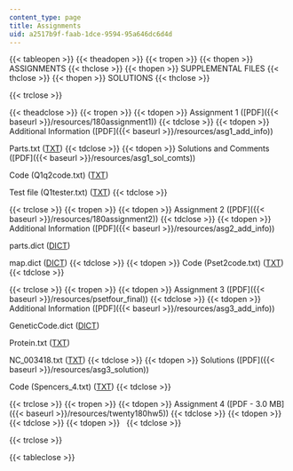 ```yaml
---
content_type: page
title: Assignments
uid: a2517b9f-faab-1dce-9594-95a646dc6d4d
---
```


{{< tableopen >}}
{{< theadopen >}}
{{< tropen >}}
{{< thopen >}}
ASSIGNMENTS
{{< thclose >}}
{{< thopen >}}
SUPPLEMENTAL FILES
{{< thclose >}}
{{< thopen >}}
SOLUTIONS
{{< thclose >}}

{{< trclose >}}

{{< theadclose >}}
{{< tropen >}}
{{< tdopen >}}
Assignment 1 ([PDF]({{< baseurl >}}/resources/180assignment1))
{{< tdclose >}}
{{< tdopen >}}
Additional Information ([PDF]({{< baseurl >}}/resources/asg1_add_info))  
  
Parts.txt ([TXT](./resolveuid/729c7af14767d9b351cca3d416502f1e))
{{< tdclose >}}
{{< tdopen >}}
Solutions and Comments ([PDF]({{< baseurl >}}/resources/asg1_sol_comts))  
  
Code (Q1q2code.txt) ([TXT](./resolveuid/a48faf6c7685ce39a26ada6ba566f258))  
  
Test file (Q1tester.txt) ([TXT](./resolveuid/47afc4e7167be3cdf95da50fa521c86e))
{{< tdclose >}}

{{< trclose >}}
{{< tropen >}}
{{< tdopen >}}
Assignment 2 ([PDF]({{< baseurl >}}/resources/180assignment2))
{{< tdclose >}}
{{< tdopen >}}
Additional Information ([PDF]({{< baseurl >}}/resources/asg2_add_info))  
  
parts.dict ([DICT](./resolveuid/7fa011444f24e0570f7160a9e34f3a66))  
  
map.dict ([DICT](./resolveuid/fcb7b9e11a370d79eaf33177167bf2c7))
{{< tdclose >}}
{{< tdopen >}}
Code (Pset2code.txt) ([TXT](./resolveuid/b904a3f6fba791d7661cb2a34c8e29b3))
{{< tdclose >}}

{{< trclose >}}
{{< tropen >}}
{{< tdopen >}}
Assignment 3 ([PDF]({{< baseurl >}}/resources/psetfour_final))
{{< tdclose >}}
{{< tdopen >}}
Additional Information ([PDF]({{< baseurl >}}/resources/asg3_add_info))  
  
GeneticCode.dict ([DICT](./resolveuid/6ea9b2b7ad5a4da57ff0495125eb900e))  
  
Protein.txt ([TXT](./resolveuid/09d9efde7472cd1ffbbe67cf524eeb39))  
  
NC\_003418.txt ([TXT](./resolveuid/1f6f1302295b825e27f9a819a44035e2))
{{< tdclose >}}
{{< tdopen >}}
Solutions ([PDF]({{< baseurl >}}/resources/asg3_solution))  
  
Code (Spencers\_4.txt) ([TXT](./resolveuid/105606015671acc8a899bc05982df314))
{{< tdclose >}}

{{< trclose >}}
{{< tropen >}}
{{< tdopen >}}
Assignment 4 ([PDF - 3.0 MB]({{< baseurl >}}/resources/twenty180hw5))
{{< tdclose >}}
{{< tdopen >}}
 
{{< tdclose >}}
{{< tdopen >}}
 
{{< tdclose >}}

{{< trclose >}}

{{< tableclose >}}